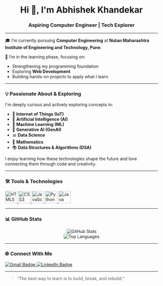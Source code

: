 <h1 align="center">Hi 👋, I'm Abhishek Khandekar</h1>
<h3 align="center">Aspiring Computer Engineer | Tech Explorer</h3>

---

🎓 I’m currently pursuing **Computer Engineering** at **Nutan Maharashtra Institute of Engineering and Technology, Pune**.

🌱 I’m in the learning phase, focusing on:
- Strengthening my programming foundation
- Exploring **Web Development**
- Building hands-on projects to apply what I learn

---

### 💡 Passionate About & Exploring

I'm deeply curious and actively exploring concepts in:

- 🔌 **Internet of Things (IoT)**
- 🧠 **Artificial Intelligence (AI)**
- 🧬 **Machine Learning (ML)**
- 🤖 **Generative AI (GenAI)**
- 📊 **Data Science**
- 📐 **Mathematics**
- 📚 **Data Structures & Algorithms (DSA)**

I enjoy learning how these technologies shape the future and love connecting them through code and creativity.

---

### 🛠️ Tools & Technologies

<p align="left">
  <a href="https://developer.mozilla.org/en-US/docs/Web/HTML" target="_blank" rel="noreferrer">
    <img src="https://cdn.jsdelivr.net/gh/devicons/devicon/icons/html5/html5-original.svg" width="40" height="40" alt="HTML5"/>
  </a>
  <a href="https://developer.mozilla.org/en-US/docs/Web/CSS" target="_blank" rel="noreferrer">
    <img src="https://cdn.jsdelivr.net/gh/devicons/devicon/icons/css3/css3-original.svg" width="40" height="40" alt="CSS3"/>
  </a>
  <a href="https://developer.mozilla.org/en-US/docs/Web/JavaScript" target="_blank" rel="noreferrer">
    <img src="https://cdn.jsdelivr.net/gh/devicons/devicon/icons/javascript/javascript-original.svg" width="40" height="40" alt="JavaScript"/>
  </a>
  <a href="https://www.python.org/" target="_blank" rel="noreferrer">
    <img src="https://cdn.jsdelivr.net/gh/devicons/devicon/icons/python/python-original.svg" width="40" height="40" alt="Python"/>
  </a>
  <a href="https://www.java.com/" target="_blank" rel="noreferrer">
    <img src="https://cdn.jsdelivr.net/gh/devicons/devicon/icons/java/java-original.svg" width="40" height="40" alt="Java"/>
  </a>
</p>

---

### 📊 GitHub Stats

<p align="center">
  <img src="https://github-readme-stats.vercel.app/api?username=AbhishekKhandekar&show_icons=true&theme=tokyonight" alt="GitHub Stats" />
  <br/>
  <img src="https://github-readme-stats.vercel.app/api/top-langs/?username=AbhishekKhandekar&layout=compact&theme=tokyonight" alt="Top Languages" />
</p>

---

### 🌐 Connect With Me

<p align="left">
  <a href="mailto:khandekarabhishek11@gmail.com">
    <img src="https://img.shields.io/badge/Gmail-D14836?style=for-the-badge&logo=gmail&logoColor=white" alt="Gmail Badge"/>
  </a>
  <a href="https://www.linkedin.com/in/abhishek-khandekar-182496335" target="_blank">
    <img src="https://img.shields.io/badge/LinkedIn-0077B5?style=for-the-badge&logo=linkedin&logoColor=white" alt="LinkedIn Badge"/>
  </a>
</p>

---

> “The best way to learn is to build, break, and rebuild.”
